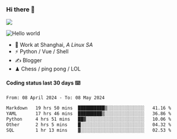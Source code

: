 ### Hi there 👋
![](https://komarev.com/ghpvc/?username=Xuhandsome)


<img src="https://github-readme-stats.vercel.app/api?username=XuHandsome&show_icons=true&theme=merko" alt="Hello world">

<br/>

- 🍻  Work at Shanghai, _A Linux SA_
- ⚡  Python / Vue / Shell
- ✍️  Blogger
- ♟  Chess / ping pong / LOL

#### Coding status last 30 days ⌨️

<!--START_SECTION:waka-->

```txt
From: 08 April 2024 - To: 08 May 2024

Markdown   19 hrs 50 mins  ██████████▒░░░░░░░░░░░░░░   41.16 %
YAML       17 hrs 46 mins  █████████▒░░░░░░░░░░░░░░░   36.86 %
Python     4 hrs 51 mins   ██▓░░░░░░░░░░░░░░░░░░░░░░   10.06 %
Other      2 hrs 5 mins    █░░░░░░░░░░░░░░░░░░░░░░░░   04.32 %
SQL        1 hr 13 mins    ▓░░░░░░░░░░░░░░░░░░░░░░░░   02.53 %
```

<!--END_SECTION:waka-->

